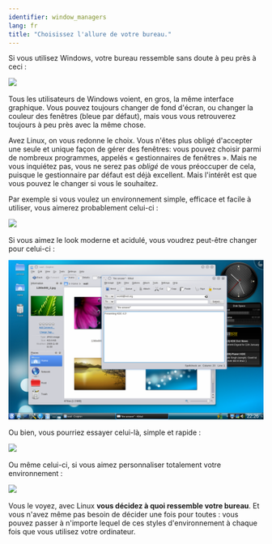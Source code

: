 ```yaml
---
identifier: window_managers
lang: fr
title: "Choisissez l'allure de votre bureau."
---
```


Si vous utilisez Windows, votre bureau ressemble sans doute à
peu près à ceci :

<img src="/img/windows_vista.jpg" />

Tous les utilisateurs de Windows voient, en gros, la même interface
graphique. Vous pouvez toujours changer de fond d'écran, ou changer la
couleur des fenêtres (bleue par défaut), mais vous vous retrouverez
toujours à peu près avec la même chose.

Avez Linux, on vous redonne le choix. Vous n'êtes plus obligé
d'accepter une seule et unique façon de gérer des fenêtres: vous
pouvez choisir parmi de nombreux programmes, appelés « gestionnaires
de fenêtres ». Mais ne vous inquiétez pas, vous ne serez pas <i>obligé</i>
de vous préoccuper de cela, puisque le gestionnaire par défaut est déjà
excellent. Mais l'intérêt est que vous pouvez le changer si vous le 
souhaitez.

Par exemple si vous voulez un environnement simple, efficace et
facile à utiliser, vous aimerez probablement celui-ci :

<img src="/img/ubuntu.jpg"/>

Si vous aimez le look moderne et acidulé, vous voudrez peut-être
changer pour celui-ci :

<img src="/img/kde.png" />

Ou bien, vous pourriez essayer celui-là, simple et rapide :

<img src="/img/xfce.jpg" />

Ou même celui-ci, si vous aimez personnaliser totalement votre
environnement :

<img src="/img/wm.jpg" />

Vous le voyez, avec Linux <b>vous décidez à quoi ressemble votre
bureau</b>. Et vous n'avez même pas besoin de décider une fois pour
toutes : vous pouvez passer à n'importe lequel de ces styles
d'environnement à chaque fois que vous utilisez votre
ordinateur.





